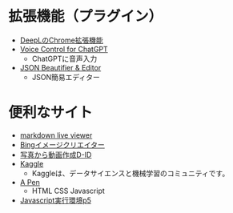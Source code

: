 # 拡張機能（プラグイン）
- [DeepLのChrome拡張機能](https://www.deepl.com/ja/chrome-extension)
- [Voice Control for ChatGPT](https://chrome.google.com/webstore/detail/voice-control-for-chatgpt/eollffkcakegifhacjnlnegohfdlidhn?hl=ja)
  - ChatGPTに音声入力
- [JSON Beautifier & Editor](https://chrome.google.com/webstore/detail/json-beautifier-editor/lpopeocbeepakdnipejhlpcmifheolpl?hl=ja)
  - JSON簡易エディター 

# 便利なサイト

- [markdown live viewer](https://markdownlivepreview.com/)
- [Bingイメージクリエイター](https://www.bing.com/create)
- [写真から動画作成D-ID](https://www.d-id.com/)
- [Kaggle](https://www.kaggle.com/)
  - Kaggleは、データサイエンスと機械学習のコミュニティです。
- [A Pen](https://codepen.io/pen/)
  - HTML CSS Javascript
- [Javascript実行環境p5](https://editor.p5js.org/)

